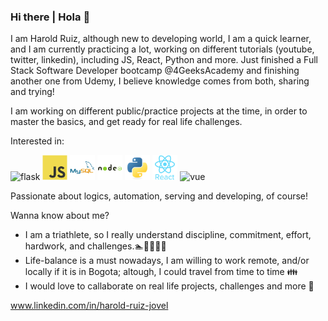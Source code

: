### Hi there | Hola 👋

I am Harold Ruiz, although new to developing world, I am a quick learner, and I am currently practicing a lot, working on different tutorials (youtube, twitter, linkedin), 
including JS, React, Python and more. Just finished a  Full Stack Software Developer bootcamp @4GeeksAcademy and finishing another one from Udemy, 
I believe knowledge comes from both, sharing and trying!

I am working on different public/practice projects at the time, in order to master the basics, and get ready for real life challenges.

Interested in:

<img src="https://camo.githubusercontent.com/cb2324a4c0e1910089f481d56e1f887d6e96114101987dfbb6ef6f9df1e0bf08/68747470733a2f2f7777772e766563746f726c6f676f2e7a6f6e652f6c6f676f732f706f636f6f5f666c61736b2f706f636f6f5f666c61736b2d69636f6e2e737667" alt="flask" width="40" height="40" data-canonical-src="https://www.vectorlogo.zone/logos/pocoo_flask/pocoo_flask-icon.svg" style="max-width: 100%;" class="">
<img src="https://raw.githubusercontent.com/devicons/devicon/master/icons/javascript/javascript-original.svg" alt="javascript" width="40" height="40" style="max-width: 100%;" class="">
<img src="https://raw.githubusercontent.com/devicons/devicon/master/icons/mysql/mysql-original-wordmark.svg" alt="mysql" width="40" height="40" style="max-width: 100%;" class="">
<img src="https://raw.githubusercontent.com/devicons/devicon/master/icons/nodejs/nodejs-original-wordmark.svg" alt="nodejs" width="40" height="40" style="max-width: 100%;" class="">
<img src="https://raw.githubusercontent.com/devicons/devicon/master/icons/python/python-original.svg" alt="python" width="40" height="40" style="max-width: 100%;" class="">
<img src="https://raw.githubusercontent.com/devicons/devicon/master/icons/react/react-original-wordmark.svg" alt="react" width="40" height="40" style="max-width: 100%;" class="">
<img src="https://www.pngwing.com/es/free-png-kvtsw" alt="vue" width="40" height="40" style "max-width":100%;", class="">

Passionate about logics, automation, serving and developing, of course!

Wanna know about me?
- I am a triathlete, so I really understand discipline, commitment, effort, hardwork, and challenges.🏊🚴‍♂️🏃‍♂️
- Life-balance is a must nowadays, I am willing to work remote, and/or locally if it is in Bogota; altough, I could travel from time to time 👪
- I would love to callaborate on real life projects, challenges and more 🤝

www.linkedin.com/in/harold-ruiz-jovel


<!--
**h4r0ldru1z/h4r0ldru1z** is a ✨ _special_ ✨ repository because its `README.md` (this file) appears on your GitHub profile.

Here are some ideas to get you started:

- 🔭 I’m currently working on ...
- 🌱 I’m currently learning ...
- 👯 I’m looking to collaborate on ...
- 🤔 I’m looking for help with ...
- 💬 Ask me about ...
- 📫 How to reach me: ...
- 😄 Pronouns: ...
- ⚡ Fun fact: ...
-->
